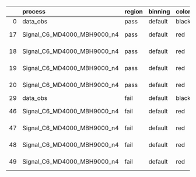 |    | process                     | region   | binning   | color   | process_type   |   scale | variation   | source_filename                                                      | source_histname    | alias                       | title     |   combine_idx |     lnN |   shapes | syst_type   | direction   | variation_alias   |
|---:|:----------------------------|:---------|:----------|:--------|:---------------|--------:|:------------|:---------------------------------------------------------------------|:-------------------|:----------------------------|:----------|--------------:|--------:|---------:|:------------|:------------|:------------------|
|  0 | data_obs                    | pass     | default   | black   | DATA           |       1 | nominal     | ./histograms_for_2DAlphabet_v18//BH_Data.root                        | hpass              | Data                        | Data      |           nan | nan     |      nan | nan         | nan         | nan               |
| 17 | Signal_C6_MD4000_MBH9000_n4 | pass     | default   | red     | SIGNAL         |       1 | lumi        | ./histograms_for_2DAlphabet_v18//BH_Signal_C6_MD4000_MBH9000_n4.root | hpass              | Signal_C6_MD4000_MBH9000_n4 | BH signal |           nan |   1.016 |      nan | lnN         | nan         | nan               |
| 18 | Signal_C6_MD4000_MBH9000_n4 | pass     | default   | red     | SIGNAL         |       1 | SVM         | ./histograms_for_2DAlphabet_v18//BH_Signal_C6_MD4000_MBH9000_n4.root | hpass_SVMsyst_up   | Signal_C6_MD4000_MBH9000_n4 | BH signal |           nan | nan     |        1 | shapes      | Up          | SVMsyst           |
| 19 | Signal_C6_MD4000_MBH9000_n4 | pass     | default   | red     | SIGNAL         |       1 | SVM         | ./histograms_for_2DAlphabet_v18//BH_Signal_C6_MD4000_MBH9000_n4.root | hpass_SVMsyst_down | Signal_C6_MD4000_MBH9000_n4 | BH signal |           nan | nan     |        1 | shapes      | Down        | SVMsyst           |
| 20 | Signal_C6_MD4000_MBH9000_n4 | pass     | default   | red     | SIGNAL         |       1 | nominal     | ./histograms_for_2DAlphabet_v18//BH_Signal_C6_MD4000_MBH9000_n4.root | hpass              | Signal_C6_MD4000_MBH9000_n4 | BH signal |           nan | nan     |      nan | nan         | nan         | nan               |
| 29 | data_obs                    | fail     | default   | black   | DATA           |       1 | nominal     | ./histograms_for_2DAlphabet_v18//BH_Data.root                        | hfail              | Data                        | Data      |           nan | nan     |      nan | nan         | nan         | nan               |
| 46 | Signal_C6_MD4000_MBH9000_n4 | fail     | default   | red     | SIGNAL         |       1 | lumi        | ./histograms_for_2DAlphabet_v18//BH_Signal_C6_MD4000_MBH9000_n4.root | hfail              | Signal_C6_MD4000_MBH9000_n4 | BH signal |           nan |   1.016 |      nan | lnN         | nan         | nan               |
| 47 | Signal_C6_MD4000_MBH9000_n4 | fail     | default   | red     | SIGNAL         |       1 | SVM         | ./histograms_for_2DAlphabet_v18//BH_Signal_C6_MD4000_MBH9000_n4.root | hfail_SVMsyst_up   | Signal_C6_MD4000_MBH9000_n4 | BH signal |           nan | nan     |        1 | shapes      | Up          | SVMsyst           |
| 48 | Signal_C6_MD4000_MBH9000_n4 | fail     | default   | red     | SIGNAL         |       1 | SVM         | ./histograms_for_2DAlphabet_v18//BH_Signal_C6_MD4000_MBH9000_n4.root | hfail_SVMsyst_down | Signal_C6_MD4000_MBH9000_n4 | BH signal |           nan | nan     |        1 | shapes      | Down        | SVMsyst           |
| 49 | Signal_C6_MD4000_MBH9000_n4 | fail     | default   | red     | SIGNAL         |       1 | nominal     | ./histograms_for_2DAlphabet_v18//BH_Signal_C6_MD4000_MBH9000_n4.root | hfail              | Signal_C6_MD4000_MBH9000_n4 | BH signal |           nan | nan     |      nan | nan         | nan         | nan               |
